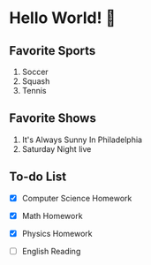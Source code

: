 # Hello World! :cowboy_hat_face:

## Favorite Sports
1. Soccer
1. Squash
1. Tennis

## Favorite Shows
1. It's Always Sunny In Philadelphia
1. Saturday Night live

## To-do List
- [x] Computer Science Homework
- [x] Math Homework
- [x] Physics Homework
- [ ] English Reading


